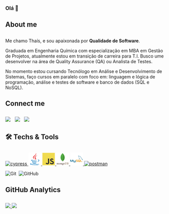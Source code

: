 ### Olá 👋
##  
## About me
##  
Me chamo Thaís, e sou apaixonada por **Qualidade de Software**.

Graduada em Engenharia Química com especialização em MBA em Gestão de Projetos, atualmente estou em transição de carreira para T.I. Busco ume desenvolver na área de Quality Assurance (QA) ou Analista de Testes. 

No momento estou cursando Tecnólogo em Análise e Desenvolvimento de Sistemas, faço cursos em paralelo com foco em: linguagem e lógica de programação, análise e testes de software e banco de dados (SQL e NoSQL). 
##  
## Connect me
##  
 <a href="https://www.linkedin.com/in/thaismarchetticonto--/" style="margin-right: 1vw" target="_blank"><img src="https://img.shields.io/badge/-LinkedIn-%230077B5?style=for-the-badge&logo=linkedin&logoColor=white" target="_blank"></a>      <a href="http://discordapp.com/users/ThaisMarchetti#5851" style="margin-right: 1vw"  target="_blank"><img src="https://img.shields.io/badge/Discord-7289DA?style=for-the-badge&logo=discord&logoColor=white" target="_blank"></a>      <a href = "mailto:thaaconto@gmail.com"><img src="https://img.shields.io/badge/-Gmail-%23333?style=for-the-badge&logo=gmail&logoColor=white" target="_blank"></a>
##  
## 🛠 Techs & Tools
##  
<p align="left"> <a href="https://www.cypress.io" target="_blank" rel="noreferrer"> <img src="https://raw.githubusercontent.com/simple-icons/simple-icons/6e46ec1fc23b60c8fd0d2f2ff46db82e16dbd75f/icons/cypress.svg" alt="cypress" width="40" height="40"/> </a> <a href="https://www.java.com" target="_blank" rel="noreferrer"> <img src="https://raw.githubusercontent.com/devicons/devicon/master/icons/java/java-original.svg" alt="java" width="40" height="40"/> </a> <a href="https://developer.mozilla.org/en-US/docs/Web/JavaScript" target="_blank" rel="noreferrer"> <img src="https://raw.githubusercontent.com/devicons/devicon/master/icons/javascript/javascript-original.svg" alt="javascript" width="40" height="40"/> </a> <a href="https://www.mongodb.com/" target="_blank" rel="noreferrer"> <img src="https://raw.githubusercontent.com/devicons/devicon/master/icons/mongodb/mongodb-original-wordmark.svg" alt="mongodb" width="40" height="40"/> </a> <a href="https://www.mysql.com/" target="_blank" rel="noreferrer"> <img src="https://raw.githubusercontent.com/devicons/devicon/master/icons/mysql/mysql-original-wordmark.svg" alt="mysql" width="40" height="40"/> </a> <a href="https://postman.com" target="_blank" rel="noreferrer"> <img src="https://www.vectorlogo.zone/logos/getpostman/getpostman-icon.svg" alt="postman" width="40" height="40"/> </a> </p>

![Git](https://img.shields.io/badge/-Git-05122A?style=flat&logo=git)&nbsp;
![GitHub](https://img.shields.io/badge/-GitHub-05122A?style=flat&logo=github)&nbsp;

##  
## GitHub Analytics
##  
  <a href="https://github.com/thaisconto">
  <img  height="180em" src="https://streak-stats.demolab.com?user=thaisconto&theme=dracula" />
  <img height="180em" src="https://github-readme-stats.vercel.app/api/top-langs/?username=thaisconto&layout=compact&langs_count=7&theme=dracula"/>

